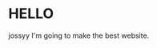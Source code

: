<html>
  <body>
    <h1>HELLO</h1>
    <p1>jossyy I'm going to make the best website.</p1>
    
  </body>
</html>
